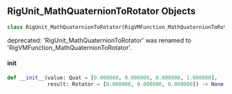 ## RigUnit_MathQuaternionToRotator Objects

```python
class RigUnit_MathQuaternionToRotator(RigVMFunction_MathQuaternionToRotator)
```

deprecated: 'RigUnit_MathQuaternionToRotator' was renamed to 'RigVMFunction_MathQuaternionToRotator'.

<a id="unreal.RigUnit_MathQuaternionToRotator.__init__"></a>

#### __init__

```python
def __init__(value: Quat = [0.000000, 0.000000, 0.000000, 1.000000],
             result: Rotator = [0.000000, 0.000000, 0.000000]) -> None
```

<a id="unreal.RigVMFunction_MathQuaternionMul"></a>